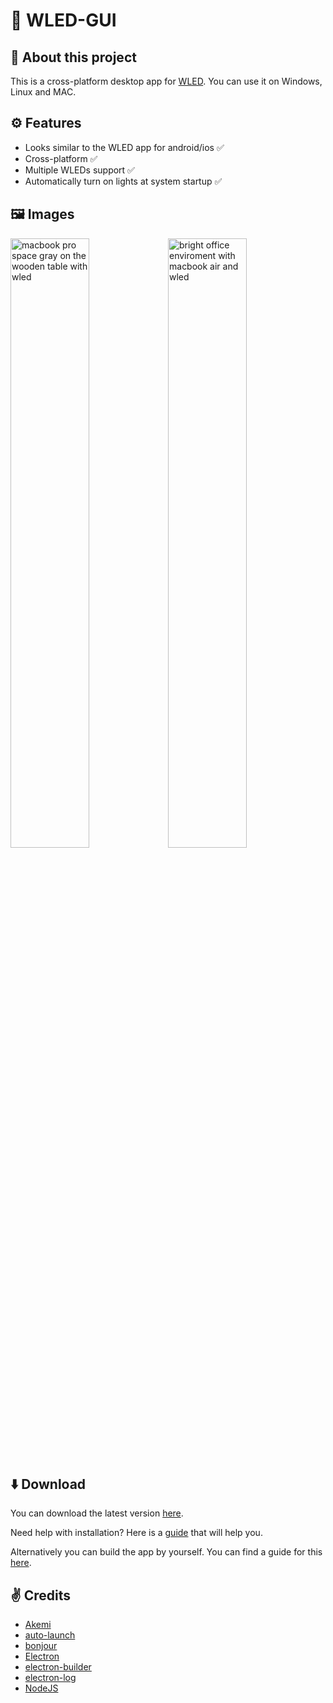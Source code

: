 # 🌈 WLED-GUI

## 👋 About this project
This is a cross-platform desktop app for [WLED](https://github.com/Aircoookie/WLED). You can use it on Windows, Linux and MAC.

## ⚙️ Features
- Looks similar to the WLED app for android/ios ✅
- Cross-platform ✅
- Multiple WLEDs support ✅
- Automatically turn on lights at system startup ✅

## 🖼️ Images
<a href="https://ibb.co/R2QF02d"><img src="https://i.ibb.co/6YDMPYL/macbook-pro-space-gray-on-the-wooden-table.jpg" alt="macbook pro space gray on the wooden table with wled"  width="50%"></a><a href="https://ibb.co/g7Ypq7R"><img src="https://i.ibb.co/TTySjTg/bright-office-enviroment-with-macbook-air.jpg" alt="bright office enviroment with macbook air and wled"  width="50%"></a>
 
## ⬇️ Download
You can download the latest version [here](https://github.com/w00000dy/WLED-GUI/releases/latest).

Need help with installation? Here is a [guide](https://github.com/w00000dy/WLED-GUI/wiki) that will help you.

Alternatively you can build the app by yourself. You can find a guide for this [here](https://github.com/w00000dy/WLED-GUI/wiki/How-to-build-from-source).

## ✌️ Credits
- [Akemi](https://github.com/Aircoookie/Akemi)
- [auto-launch](https://www.npmjs.com/package/auto-launch)
- [bonjour](https://www.npmjs.com/package/bonjour)
- [Electron](https://www.electronjs.org/)
- [electron-builder](https://github.com/electron-userland/electron-builder)
- [electron-log](https://www.npmjs.com/package/electron-log)
- [NodeJS](https://nodejs.org/)
